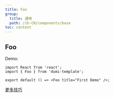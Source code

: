 ```yaml
---
title: Foo
group:
  title: 通用
  path: /zh-CN/components/base
toc: content
---
```


## Foo

Demo:

```tsx
import React from 'react';
import { Foo } from 'dumi-template';

export default () => <Foo title="First Demo" />;
```

[更多技巧](https://d.umijs.org/guide/demo-principle)
